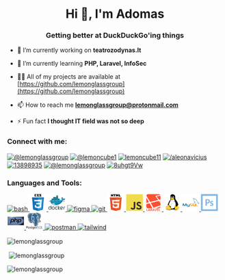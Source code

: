 <h1 align="center">Hi 👋, I'm Adomas</h1>
<h3 align="center">Getting better at DuckDuckGo'ing things</h3>

- 🔭 I’m currently working on **teatrozodynas.lt**

- 🌱 I’m currently learning **PHP, Laravel, InfoSec**

- 👨‍💻 All of my projects are available at [https://github.com/lemonglassgroup](https://github.com/lemonglassgroup)

- 📫 How to reach me **lemonglassgroup@protonmail.com**

- ⚡ Fun fact **I thought IT field was not so deep**

<h3 align="left">Connect with me:</h3>
<p align="left">
<a href="https://codepen.io/@lemonglassgroup" target="blank"><img align="center" src="https://raw.githubusercontent.com/rahuldkjain/github-profile-readme-generator/master/src/images/icons/Social/codepen.svg" alt="@lemonglassgroup" height="30" width="40" /></a>
<a href="https://dev.to/@lemoncube1" target="blank"><img align="center" src="https://cdn.jsdelivr.net/npm/simple-icons@3.0.1/icons/dev-dot-to.svg" alt="@lemoncube1" height="30" width="40" /></a>
<a href="https://twitter.com/lemoncube11" target="blank"><img align="center" src="https://raw.githubusercontent.com/rahuldkjain/github-profile-readme-generator/master/src/images/icons/Social/twitter.svg" alt="lemoncube11" height="30" width="40" /></a>
<a href="https://linkedin.com/in//aleonavicius" target="blank"><img align="center" src="https://raw.githubusercontent.com/rahuldkjain/github-profile-readme-generator/master/src/images/icons/Social/linked-in-alt.svg" alt="/aleonavicius" height="30" width="40" /></a>
<a href="https://stackoverflow.com/users/13898935" target="blank"><img align="center" src="https://raw.githubusercontent.com/rahuldkjain/github-profile-readme-generator/master/src/images/icons/Social/stack-overflow.svg" alt="13898935" height="30" width="40" /></a>
<a href="https://www.hackerrank.com/@lemonglassgroup" target="blank"><img align="center" src="https://raw.githubusercontent.com/rahuldkjain/github-profile-readme-generator/master/src/images/icons/Social/hackerrank.svg" alt="@lemonglassgroup" height="30" width="40" /></a>
<a href="https://discord.gg/8uhgt9Vw" target="blank"><img align="center" src="https://raw.githubusercontent.com/rahuldkjain/github-profile-readme-generator/master/src/images/icons/Social/discord.svg" alt="8uhgt9Vw" height="30" width="40" /></a>
</p>

<h3 align="left">Languages and Tools:</h3>
<p align="left"> <a href="https://www.gnu.org/software/bash/" target="_blank"> <img src="https://www.vectorlogo.zone/logos/gnu_bash/gnu_bash-icon.svg" alt="bash" width="40" height="40"/> </a> <a href="https://www.w3schools.com/css/" target="_blank"> <img src="https://raw.githubusercontent.com/devicons/devicon/master/icons/css3/css3-original-wordmark.svg" alt="css3" width="40" height="40"/> </a> <a href="https://www.docker.com/" target="_blank"> <img src="https://raw.githubusercontent.com/devicons/devicon/master/icons/docker/docker-original-wordmark.svg" alt="docker" width="40" height="40"/> </a> <a href="https://www.figma.com/" target="_blank"> <img src="https://www.vectorlogo.zone/logos/figma/figma-icon.svg" alt="figma" width="40" height="40"/> </a> <a href="https://git-scm.com/" target="_blank"> <img src="https://www.vectorlogo.zone/logos/git-scm/git-scm-icon.svg" alt="git" width="40" height="40"/> </a> <a href="https://www.w3.org/html/" target="_blank"> <img src="https://raw.githubusercontent.com/devicons/devicon/master/icons/html5/html5-original-wordmark.svg" alt="html5" width="40" height="40"/> </a> <a href="https://developer.mozilla.org/en-US/docs/Web/JavaScript" target="_blank"> <img src="https://raw.githubusercontent.com/devicons/devicon/master/icons/javascript/javascript-original.svg" alt="javascript" width="40" height="40"/> </a> <a href="https://laravel.com/" target="_blank"> <img src="https://raw.githubusercontent.com/devicons/devicon/master/icons/laravel/laravel-plain-wordmark.svg" alt="laravel" width="40" height="40"/> </a> <a href="https://www.linux.org/" target="_blank"> <img src="https://raw.githubusercontent.com/devicons/devicon/master/icons/linux/linux-original.svg" alt="linux" width="40" height="40"/> </a> <a href="https://www.mysql.com/" target="_blank"> <img src="https://raw.githubusercontent.com/devicons/devicon/master/icons/mysql/mysql-original-wordmark.svg" alt="mysql" width="40" height="40"/> </a> <a href="https://www.photoshop.com/en" target="_blank"> <img src="https://raw.githubusercontent.com/devicons/devicon/master/icons/photoshop/photoshop-line.svg" alt="photoshop" width="40" height="40"/> </a> <a href="https://www.php.net" target="_blank"> <img src="https://raw.githubusercontent.com/devicons/devicon/master/icons/php/php-original.svg" alt="php" width="40" height="40"/> </a> <a href="https://www.postgresql.org" target="_blank"> <img src="https://raw.githubusercontent.com/devicons/devicon/master/icons/postgresql/postgresql-original-wordmark.svg" alt="postgresql" width="40" height="40"/> </a> <a href="https://postman.com" target="_blank"> <img src="https://www.vectorlogo.zone/logos/getpostman/getpostman-icon.svg" alt="postman" width="40" height="40"/> </a> <a href="https://tailwindcss.com/" target="_blank"> <img src="https://www.vectorlogo.zone/logos/tailwindcss/tailwindcss-icon.svg" alt="tailwind" width="40" height="40"/> </a> </p>

<p><img align="center" src="https://github-readme-stats.vercel.app/api/top-langs?username=lemonglassgroup&show_icons=true&theme=dark&locale=en&layout=compact" alt="lemonglassgroup" /></p>

<p>&nbsp;<img align="center" src="https://github-readme-stats.vercel.app/api?username=lemonglassgroup&show_icons=true&theme=dark&locale=en" alt="lemonglassgroup" /></p>

<p><img align="center" src="https://github-readme-streak-stats.herokuapp.com/?user=lemonglassgroup&theme=dark" alt="lemonglassgroup" /></p>

